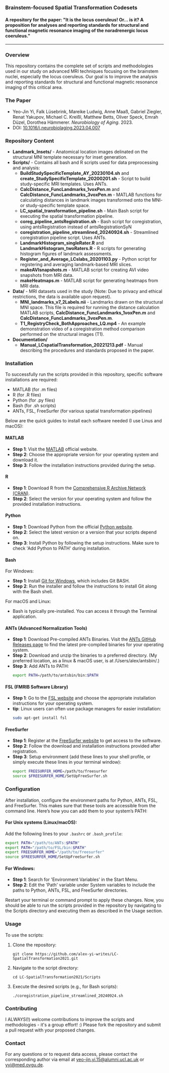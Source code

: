 ### Brainstem-focused Spatial Transformation Codesets
#### A repository for the paper: "It is the locus coeruleus! Or… is it? A proposition for analyses and reporting standards for structural and functional magnetic resonance imaging of the noradrenergic locus coeruleus."

---

### Overview
This repository contains the complete set of scripts and methodologies used in our study on advanced MRI techniques focusing on the brainstem nuclei, especially the locus coeruleus. Our goal is to improve the analysis and reporting standards for structural and functional magnetic resonance imaging of this critical area.

### The Paper
- Yeo-Jin Yi, Falk Lüsebrink, Mareike Ludwig, Anne Maaß, Gabriel Ziegler, Renat Yakupov, Michael C. Kreißl, Matthew Betts, Oliver Speck, Emrah Düzel, Dorothea Hämmerer. *Neurobiology of Aging*. 2023.
- DOI: [10.1016/j.neurobiolaging.2023.04.007](https://doi.org/10.1016/j.neurobiolaging.2023.04.007)

### Repository Content
- **Landmark_Insets/** - Anatomical location images delinated on the structural MNI template necessary for inset generation.
- **Scripts/** - Contains all bash and R scripts used for data preprocessing and analysis:
  - **BuildStudySpecificTemplate_AY_20230104.sh** and **create_StudySpecificTemplate_20200201.sh** - Script to build study-specific MRI templates. Uses ANTs.
  - **CalcDistance_FuncLandmarks_1voxPen.m** and **CalcDistance_FuncLandmarks_3voxPen.m** - MATLAB functions for calculating distances in landmark images transformed onto the MNI- or study-specific template space.
  - **LC_spatial_transformation_pipeline.sh** - Main Bash script for executing the spatial transformation pipeline.
  - **coreg_pipeline_antsRegistration.sh** - Bash script for coregistration, using antsRegistration instead of antsRegistrationSyN
  - **coregistration_pipeline_streamlined_20240924.sh** - Streamlined coregistration pipeline script. Uses ANTs.
  - **LandmarkHistogram_singleRater.R** and **LandmarkHistogram_twoRaters.R** - R scripts for generating histogram figures of landmark assessments.
  - **Register_and_Average_LCslabs_20201103.py** - Python script for registering and averaging landmark-based MRI slices.
  - **makeAVIsnapshots.m** - MATLAB script for creating AVI video snapshots from MRI data.
  - **makeHeatmaps.m** - MATLAB script for generating heatmaps from MRI data.
- **Data/** - MRI datasets used in the study (Note: Due to privacy and ethical restrictions, the data is available upon request).
  - **MNI_landmarks_v7_2Labels.nii** - Landmarks drawn on the structural MNI space. This file is required for running the distance calculation MATLAB scripts, **CalcDistance_FuncLandmarks_1voxPen.m** and **CalcDistance_FuncLandmarks_3voxPen.m**.
  - **T1_RegistryCheck_BothApproaches_LQ.mp4** - An example demonstration video of a coregistration method comparison performed on the structural images (T1).
- **Documentation/**
  - **Manual_LCspatialTransformation_20221213.pdf** - Manual describing the procedures and standards proposed in the paper.

### Installation
To successfully run the scripts provided in this repository, specific software installations are required:
- MATLAB (for .m files)
- R (for .R files)
- Python (for .py files)
- Bash (for .sh scripts)
- ANTs, FSL, FreeSurfer (for various spatial transformation pipelines)

Below are the quick guides to install each software needed (I use Linus and macOS):

#### MATLAB
- **Step 1**: Visit the [MATLAB](https://www.mathworks.com/products/matlab.html) official website.
- **Step 2**: Choose the appropriate version for your operating system and download it.
- **Step 3**: Follow the installation instructions provided during the setup.

#### R
- **Step 1**: Download R from the [Comprehensive R Archive Network (CRAN)](https://cran.r-project.org/).
- **Step 2**: Select the version for your operating system and follow the provided installation instructions.

#### Python
- **Step 1**: Download Python from the official [Python website](https://www.python.org/downloads/).
- **Step 2**: Select the latest version or a version that your scripts depend on.
- **Step 3**: Install Python by following the setup instructions. Make sure to check 'Add Python to PATH' during installation.

#### Bash
For Windows:
- **Step 1**: Install [Git for Windows](https://gitforwindows.org/), which includes Git BASH.
- **Step 2**: Run the installer and follow the instructions to install Git along with the Bash shell.

For macOS and Linux:
- Bash is typically pre-installed. You can access it through the Terminal application.

#### ANTs (Advanced Normalization Tools)
- **Step 1**: Download Pre-compiled ANTs Binaries. Visit the [ANTs GitHub Releases page](https://github.com/ANTsX/ANTs/releases) to find the latest pre-compiled binaries for your operating system.
- **Step 2**: Download and unzip the binaries to a preferred directory. (My preferred location, as a linux & macOS user, is at /Users/alex/antsbin/.)
- **Step 3**: Add ANTs to PATH:
  ```bash
  export PATH=/path/to/antsbin/bin:$PATH
  ```

#### FSL (FMRIB Software Library)
- **Step 1**: Go to the [FSL website](https://fsl.fmrib.ox.ac.uk/fsl/fslwiki/FslInstallation) and choose the appropriate installation instructions for your operating system.
- **tip**: Linux users can often use package managers for easier installation:
  ```bash
  sudo apt-get install fsl
  ```

#### FreeSurfer
- **Step 1**: Register at the [FreeSurfer website](https://surfer.nmr.mgh.harvard.edu/registration.html) to get access to the software.
- **Step 2**: Follow the download and installation instructions provided after registration.
- **Step 3**: Setup environment (add these lines to your shell profile, or simply execute these lines in your terminal window):
  ```bash
  export FREESURFER_HOME=/path/to/freesurfer
  source $FREESURFER_HOME/SetUpFreeSurfer.sh
  ```

### Configuration
After installation, configure the environment paths for Python, ANTs, FSL, and FreeSurfer. This makes sure that these tools are accessible from the command line. Here’s how you can add them to your system’s PATH:

#### For Unix systems (Linux/macOS):
Add the following lines to your `.bashrc` or `.bash_profile`:
```bash
export PATH="/path/to/ANTs:$PATH"
export PATH="/path/to/FSL/bin:$PATH"
export FREESURFER_HOME="/path/to/freesurfer"
source $FREESURFER_HOME/SetUpFreeSurfer.sh
```
#### For Windows:
- **Step 1**: Search for 'Environment Variables' in the Start Menu.
- **Step 2**: Edit the 'Path' variable under System variables to include the paths to Python, ANTs, FSL, and FreeSurfer directories.

Restart your terminal or command prompt to apply these changes. Now, you should be able to run the scripts provided in the repository by navigating to the Scripts directory and executing them as described in the Usage section.

### Usage
To use the scripts:
1. Clone the repository:
   ```
   git clone https://github.com/alex-yi-writes/LC-SpatialTransformation2021.git
   ```
2. Navigate to the script directory:
   ```
   cd LC-SpatialTransformation2021/Scripts
   ```
3. Execute the desired scripts (e.g., for Bash scripts):
   ```
   ./coregistration_pipeline_streamlined_20240924.sh
   ```

### Contributing
I ALWAYS(!) welcome contributions to improve the scripts and methodologies - it's a group effort! :) Please fork the repository and submit a pull request with your proposed changes.

### Contact
For any questions or to request data access, please contact the corresponding author via email at [yeo-jin.yi.15@alumni.ucl.ac.uk](mailto:ucjuyyi@ucl.ac.uk) or [yyi@med.ovgu.de](mailto:yyi@med.ovgu.de).
